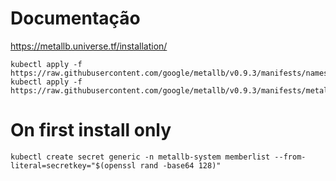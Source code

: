 # Documentação

https://metallb.universe.tf/installation/

```
kubectl apply -f https://raw.githubusercontent.com/google/metallb/v0.9.3/manifests/namespace.yaml
kubectl apply -f https://raw.githubusercontent.com/google/metallb/v0.9.3/manifests/metallb.yaml
```


# On first install only
```
kubectl create secret generic -n metallb-system memberlist --from-literal=secretkey="$(openssl rand -base64 128)"
```
